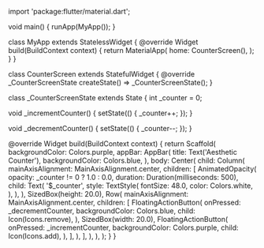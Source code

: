 import 'package:flutter/material.dart';

void main() {
  runApp(MyApp());
}

class MyApp extends StatelessWidget {
  @override
  Widget build(BuildContext context) {
    return MaterialApp(
      home: CounterScreen(),
    );
  }
}

class CounterScreen extends StatefulWidget {
  @override
  _CounterScreenState createState() => _CounterScreenState();
}

class _CounterScreenState extends State<CounterScreen> {
  int _counter = 0;

  void _incrementCounter() {
    setState(() {
      _counter++;
    });
  }

  void _decrementCounter() {
    setState(() {
      _counter--;
    });
  }

  @override
  Widget build(BuildContext context) {
    return Scaffold(
      backgroundColor: Colors.purple,
      appBar: AppBar(
        title: Text('Aesthetic Counter'),
        backgroundColor: Colors.blue,
      ),
      body: Center(
        child: Column(
          mainAxisAlignment: MainAxisAlignment.center,
          children: [
            AnimatedOpacity(
              opacity: _counter != 0 ? 1.0 : 0.0,
              duration: Duration(milliseconds: 500),
              child: Text(
                '$_counter',
                style: TextStyle(
                  fontSize: 48.0,
                  color: Colors.white,
                ),
              ),
            ),
            SizedBox(height: 20.0),
            Row(
              mainAxisAlignment: MainAxisAlignment.center,
              children: [
                FloatingActionButton(
                  onPressed: _decrementCounter,
                  backgroundColor: Colors.blue,
                  child: Icon(Icons.remove),
                ),
                SizedBox(width: 20.0),
                FloatingActionButton(
                  onPressed: _incrementCounter,
                  backgroundColor: Colors.purple,
                  child: Icon(Icons.add),
                ),
              ],
            ),
          ],
        ),
      ),
    );
  }
}
